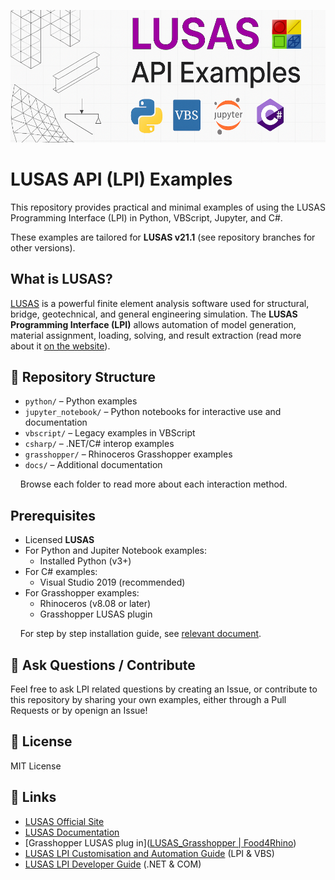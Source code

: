 ![LPI-examples-cover](./_img/header-logo-long-purple.png)

# LUSAS API (LPI) Examples

This repository provides practical and minimal examples of using the LUSAS Programming Interface (LPI) in Python, VBScript, Jupyter, and C#.

These examples are tailored for **LUSAS v21.1** (see repository branches for other versions).

## What is LUSAS?

[LUSAS](https://www.lusas.com/) is a powerful finite element analysis software used for structural, bridge, geotechnical, and general engineering simulation. The **LUSAS Programming Interface (LPI)** allows automation of model generation, material assignment, loading, solving, and result extraction (read more about it [on the website](https://www.lusas.com/products/information/lusas_programmable_interface.html)).

## 📁 Repository Structure

- `python/` – Python examples
- `jupyter_notebook/` – Python notebooks for interactive use and documentation
- `vbscript/` – Legacy examples in VBScript
- `csharp/` – .NET/C# interop examples
- `grasshopper/` – Rhinoceros Grasshopper examples
- `docs/` – Additional documentation

    Browse each folder to read more about each interaction method.

## Prerequisites

- Licensed **LUSAS**
- For Python and Jupiter Notebook examples:
  - Installed Python (v3+)
- For C# examples:
  - Visual Studio 2019 (recommended)
- For Grasshopper examples:
  - Rhinoceros (v8.08 or later)
  - Grasshopper LUSAS plugin

    For step by step installation guide, see [relevant document](.\docs\Installation.md).

## 🤝 Ask Questions / Contribute

Feel free to ask LPI related questions by creating an Issue, or contribute to this repository by sharing your own examples, either through a Pull Requests or by openign an Issue!

## 📄 License

MIT License

## 🔗 Links

- [LUSAS Official Site](https://www.lusas.com/)
- [LUSAS Documentation](https://www.lusas.com/)
- [Grasshopper LUSAS plug in]([LUSAS_Grasshopper | Food4Rhino](https://www.food4rhino.com/en/app/lusasgrasshopper))
- [LUSAS LPI Customisation and Automation Guide](https://www.lusas.com/user_area/documentation/V21_1/LPI%20Customisation%20and%20Automation%20Guide.pdf) (LPI & VBS)
- [LUSAS LPI Developer Guide](https://www.lusas.com/user_area/documentation/V21_1/LPI%20Developer%20Guide.pdf) (.NET & COM)
